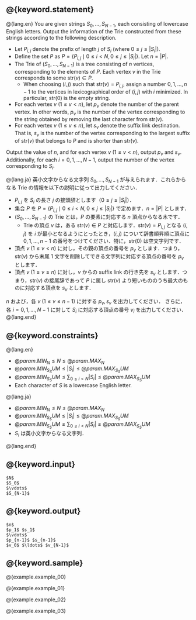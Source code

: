 ## @{keyword.statement}

@{lang.en}
You are given strings $S_0, \dots, S_{N-1}$, each consisting of lowercase English letters. Output the information of the Trie constructed from these strings according to the following description.

- Let $P_{i,j}$ denote the prefix of length $j$ of $S_i$ (where $0 \leq j \leq |S_i|$).
- Define the set $P$ as $P=\lbrace P_{i,j}\mid 0\leq i<N, 0\leq j\leq |S_i|\rbrace$. Let $n = |P|$.
- The Trie of $(S_0, \dots, S_{N-1})$ is a tree consisting of $n$ vertices, corresponding to the elements of $P$.
Each vertex $v$ in the Trie corresponds to some $\mathrm{str}(v) \in P$. 
  - When choosing $(i, j)$ such that $\mathrm{str}(v) = P_{i,j}$, assign a number $0, 1, \dots, n-1$ to the vertices in lexicographical order of $(i, j)$ with $i$ minimized. In particular, $\mathrm{str}(0)$ is the empty string.
- For each vertex $v$ ($1 \leq v < n$), let $p_v$ denote the number of the parent vertex. In other words, $p_v$ is the number of the vertex corresponding to the string obtained by removing the last character from $\mathrm{str}(v)$.
- For each vertex $v$ ($1 \leq v \leq n$), let $s_v$ denote the suffix link destination. That is, $s_v$ is the number of the vertex corresponding to the largest suffix of $\mathrm{str}(v)$ that belongs to $P$ and is shorter than $\mathrm{str}(v)$.

Output the value of $n$, and for each vertex $v$ ($1 \leq v < n$), output $p_v$ and $s_v$. Additionally, for each $i = 0, 1, \dots, N-1$, output the number of the vertex corresponding to $S_i$.

@{lang.ja}
英小文字からなる文字列 $S_0,\ldots,S_{N-1}$ が与えられます．これらからなる Trie の情報を以下の説明に従って出力してください．

- $P_{i,j}$ を $S_i$ の長さ $j$ の接頭辞とします（$0\leq j\leq |S_i|$）．
- 集合 $P$ を $P=\lbrace P_{i,j}\mid 0\leq i<N, 0\leq j\leq |S_i|\rbrace$ で定めます．$n = |P|$ とします．
- $(S_0,\ldots,S_{N-1})$ の Trie とは，$P$ の要素に対応する $n$ 頂点からなる木です．
  - Trie の頂点 $v$ は，ある $\mathrm{str}(v)\in P$ と対応します．$\mathrm{str}(v)=P_{i,j}$ となる $(i,j)$ を $i$ が最小となるようにとったとき，$(i,j)$ について辞書順昇順に頂点に $0, 1, \ldots, n-1$ の番号をつけてください．特に，$\mathrm{str}(0)$ は空文字列です．
- 頂点 $v$ ($1\leq v < n$) に対し，その親の頂点の番号を $p_v$ とします．つまり， $\mathrm{str}(v)$ から末尾 $1$ 文字を削除してできる文字列に対応する頂点の番号を $p_v$ とします．
- 頂点 $v$ ($1\leq v\leq n$) に対し，$v$ からの suffix link の行き先を $s_v$ とします．つまり，$\mathrm{str}(v)$ の接尾辞であって $P$ に属し $\mathrm{str}(v)$ より短いもののうち最大のものに対応する頂点を $s_v$ とします．

$n$ および，各 $v$ ($1\leq v\leq n-1$) に対する $p_v, s_v$ を出力してください．
さらに，各 $i=0,1,\ldots,N-1$ に対して $S_i$ に対応する頂点の番号 $v_i$ を出力してください．
@{lang.end}

## @{keyword.constraints}

@{lang.en}

- $@{param.MIN_N} \leq N \leq @{param.MAX_N}$
- $@{param.MIN_S_SUM} \leq |S_i| \leq @{param.MAX_S_SUM}$
- $@{param.MIN_S_SUM} \leq \sum_{0\leq i<N}|S_i| \leq @{param.MAX_S_SUM}$
- Each character of $S$ is a lowercase English letter. 

@{lang.ja}

- $@{param.MIN_N} \leq N \leq @{param.MAX_N}$
- $@{param.MIN_S_SUM} \leq |S_i| \leq @{param.MAX_S_SUM}$
- $@{param.MIN_S_SUM} \leq \sum_{0\leq i<N}|S_i| \leq @{param.MAX_S_SUM}$
- $S_i$ は英小文字からなる文字列．

@{lang.end}

## @{keyword.input}

```
$N$
$S_0$
$\vdots$
$S_{N-1}$
```

## @{keyword.output}

```
$n$
$p_1$ $s_1$
$\vdots$
$p_{n-1}$ $s_{n-1}$
$v_0$ $\ldots$ $v_{N-1}$
```

## @{keyword.sample}

@{example.example_00}

@{example.example_01}

@{example.example_02}

@{example.example_03}
